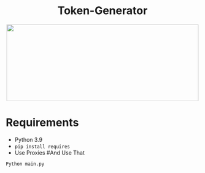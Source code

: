 <h1 align="center">Token-Generator</h1>
<p align="center">
<img src="https://i.imgur.com/TmzgB0Z.jpg" width="500" height="200">
<br />
  
# Requirements
- Python 3.9
- `pip install requires`
- Use Proxies
#And Use That
```
Python main.py
```
